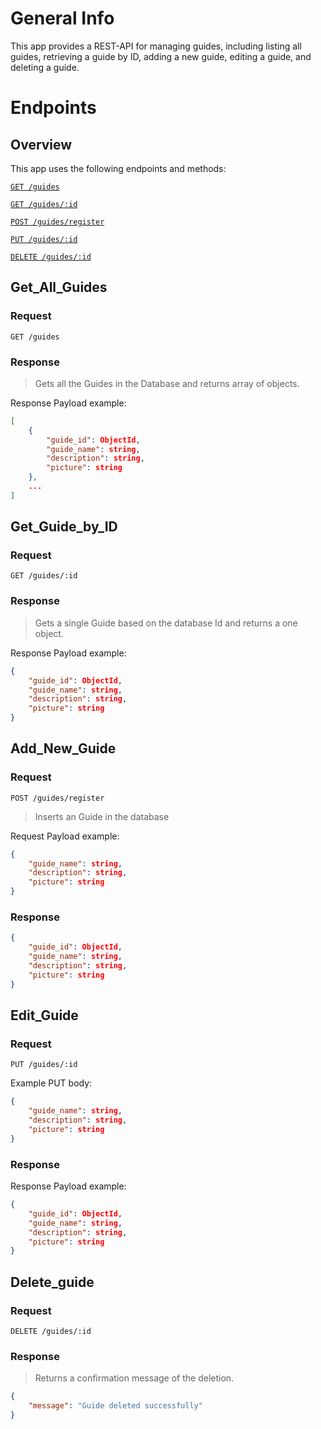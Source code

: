 # General Info

This app provides a REST-API for managing guides, including listing all guides, retrieving a guide by ID, adding a new guide, editing a guide, and deleting a guide.

# Endpoints

## Overview

This app uses the following endpoints and methods:

[`GET /guides`](#Get_All_Guides)

[`GET /guides/:id`](#Get_Guide_by_ID)

[`POST /guides/register`](#Add_New_Guide)

[`PUT /guides/:id`](#Edit_Guide)

[`DELETE /guides/:id`](#Delete_Guide)

## Get_All_Guides

### Request

`GET /guides`

### Response

> Gets all the Guides in the Database and returns array of objects.

Response Payload example:

```json
[
    {
        "guide_id": ObjectId,
        "guide_name": string,
        "description": string,
        "picture": string
    },
    ...
]
```

## Get_Guide_by_ID

### Request

`GET /guides/:id`

### Response

> Gets a single Guide based on the database Id and returns a one object.

Response Payload example:

```json
{
    "guide_id": ObjectId,
    "guide_name": string,
    "description": string,
    "picture": string
}
```

## Add_New_Guide

### Request

`POST /guides/register`

> Inserts an Guide in the database

Request Payload example:

```json
{
	"guide_name": string,
    "description": string,
    "picture": string
}
```

### Response

```json
{
	"guide_id": ObjectId,
    "guide_name": string,
    "description": string,
    "picture": string
}
```

## Edit_Guide

### Request

`PUT /guides/:id`

Example PUT body:

```json
{
	"guide_name": string,
    "description": string,
    "picture": string
}
```

### Response

Response Payload example:

```json
{
	"guide_id": ObjectId,
    "guide_name": string,
    "description": string,
    "picture": string
}
```

## Delete_guide

### Request

`DELETE /guides/:id`

### Response

> Returns a confirmation message of the deletion.

```json
{
	"message": "Guide deleted successfully"
}
```
